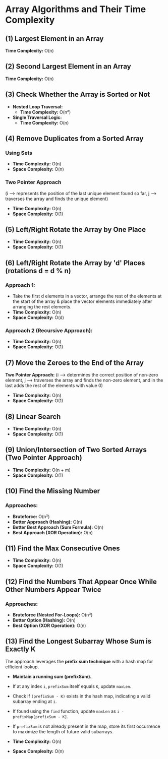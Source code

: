 # Array Algorithms and Their Time Complexity

## (1) Largest Element in an Array

**Time Complexity:** O(n)

## (2) Second Largest Element in an Array

**Time Complexity:** O(n)

## (3) Check Whether the Array is Sorted or Not

- **Nested Loop Traversal:**
  - **Time Complexity:** O(n²)
- **Single Traversal Logic:**
  - **Time Complexity:** O(n)

## (4) Remove Duplicates from a Sorted Array

### Using Sets
- **Time Complexity:** O(n)
- **Space Complexity:** O(n)

### Two Pointer Approach
(i --> represents the position of the last unique element found so far, j --> traverses the array and finds the unique element)
- **Time Complexity:** O(n)
- **Space Complexity:** O(1)

## (5) Left/Right Rotate the Array by One Place

- **Time Complexity:** O(n)
- **Space Complexity:** O(1)

## (6) Left/Right Rotate the Array by 'd' Places (rotations d = d % n)

### Approach 1:
- Take the first d elements in a vector, arrange the rest of the elements at the start of the array & place the vector elements immediately after arranging the rest elements.
- **Time Complexity:** O(n)
- **Space Complexity:** O(d)

### Approach 2 (Recursive Approach):
- **Time Complexity:** O(n)
- **Space Complexity:** O(1)

## (7) Move the Zeroes to the End of the Array

**Two Pointer Approach:** (i --> determines the correct position of non-zero element, j --> traverses the array and finds the non-zero element, and in the last adds the rest of the elements with value 0)
- **Time Complexity:** O(n)
- **Space Complexity:** O(1)

## (8) Linear Search

- **Time Complexity:** O(n)
- **Space Complexity:** O(1)

## (9) Union/Intersection of Two Sorted Arrays (Two Pointer Approach)

- **Time Complexity:** O(n + m)
- **Space Complexity:** O(1)

## (10) Find the Missing Number

### Approaches:

- **Bruteforce:** O(n²)
- **Better Approach (Hashing):** O(n)
- **Better Best Approach (Sum Formula):** O(n)
- **Best Approach (XOR Operation):** O(n)

## (11) Find the Max Consecutive Ones

- **Time Complexity:** O(n)
- **Space Complexity:** O(1)

## (12) Find the Numbers That Appear Once While Other Numbers Appear Twice

### Approaches:

- **Bruteforce (Nested For-Loops):** O(n²)
- **Better Option (Hashing):** O(n)
- **Best Option (XOR Operation):** O(n)

## (13) Find the Longest Subarray Whose Sum is Exactly K

The approach leverages the **prefix sum technique** with a hash map for efficient lookup.

- **Maintain a running sum (prefixSum).**
- If at any index `i`, `prefixSum` itself equals `K`, update `maxLen`.
- Check if `(prefixSum - K)` exists in the hash map, indicating a valid subarray ending at `i`.
- If found using the `find` function, update `maxLen` as `i - prefixMap[prefixSum - K]`.
- If `prefixSum` is not already present in the map, store its first occurrence to maximize the length of future valid subarrays.

- **Time Complexity:** O(n)
- **Space Complexity:** O(n)
